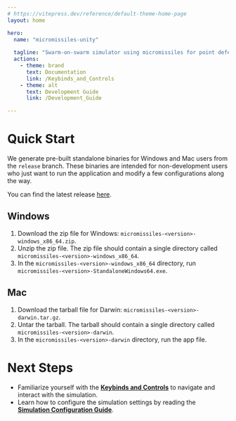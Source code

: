 ```yaml
---
# https://vitepress.dev/reference/default-theme-home-page
layout: home

hero:
  name: "micromissiles-unity"
  
  tagline: "Swarm-on-swarm simulator using micromissiles for point defense"
  actions:
    - theme: brand
      text: Documentation
      link: /Keybinds_and_Controls
    - theme: alt
      text: Development Guide
      link: /Development_Guide

---
```


# Quick Start

We generate pre-built standalone binaries for Windows and Mac users from the `release` branch. These binaries are intended for non-development users who just want to run the application and modify a few configurations along the way.

You can find the latest release [here](https://github.com/PisterLab/micromissiles-unity/releases/latest).

## Windows

1. Download the zip file for Windows: `micromissiles-<version>-windows_x86_64.zip`.
2. Unzip the zip file. The zip file should contain a single directory called `micromissiles-<version>-windows_x86_64`.
3. In the `micromissiles-<version>-windows_x86_64` directory, run `micromissiles-<version>-StandaloneWindows64.exe`.

## Mac

1. Download the tarball file for Darwin: `micromissiles-<version>-darwin.tar.gz`.
2. Untar the tarball. The tarball should contain a single directory called `micromissiles-<version>-darwin`.
3. In the `micromissiles-<version>-darwin` directory, run the app file.


# Next Steps

- Familiarize yourself with the [**Keybinds and Controls**](Keybinds_and_Controls.md) to navigate and interact with the simulation.
- Learn how to configure the simulation settings by reading the [**Simulation Configuration Guide**](Simulation_Config_Guide.md).
